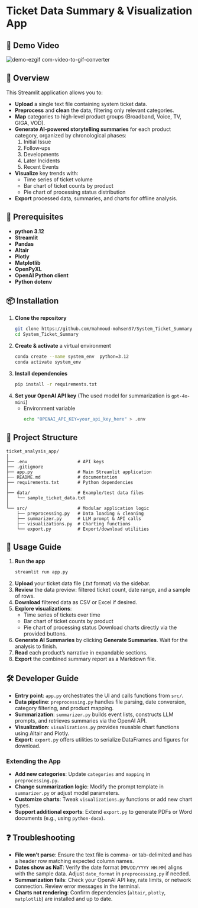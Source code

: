 # Ticket Data Summary & Visualization App


## 🎥 Demo Video

![demo-ezgif com-video-to-gif-converter](https://github.com/user-attachments/assets/b868750a-ec82-4fa2-b126-93aaed45333e)


## 🌟 Overview
This Streamlit application allows you to:

- **Upload** a single text file containing system ticket data.
- **Preprocess** and **clean** the data, filtering only relevant categories.
- **Map** categories to high‑level product groups (Broadband, Voice, TV, GIGA, VOD).
- **Generate AI‑powered storytelling summaries** for each product category, organized by chronological phases:
  1. Initial Issue
  2. Follow‑ups
  3. Developments
  4. Later Incidents
  5. Recent Events
- **Visualize** key trends with:
  - Time series of ticket volume
  - Bar chart of ticket counts by product
  - Pie chart of processing status distribution
- **Export** processed data, summaries, and charts for offline analysis.

## 🚀 Prerequisites
- **python 3.12**
- **Streamlit**
- **Pandas**
- **Altair**
- **Plotly**
- **Matplotlib**
- **OpenPyXL**
- **OpenAI Python client**
- **Python dotenv**

## 📦 Installation
1. **Clone the repository**
   ```bash
   git clone https://github.com/mahmoud-mohsen97/System_Ticket_Summary.git
   cd System_Ticket_Summary
   ```
2. **Create & activate** a virtual environment
   ```bash
   conda create --name system_env  python=3.12 
   conda activate system_env
   ```
3. **Install dependencies**
   ```bash
   pip install -r requirements.txt
   ```
4. **Set your OpenAI API key** (The used model for summarization is `gpt-4o-mini`)
   - Environment variable
     ```bash
     echo "OPENAI_API_KEY=your_api_key_here" > .env
     ```

## 📁 Project Structure
```
ticket_analysis_app/
│
├── .env                   # API keys
├── .gitignore             
├── app.py                 # Main Streamlit application
├── README.md              # documentation
├── requirements.txt       # Python dependencies
│
├── data/                  # Example/test data files
│   └── sample_ticket_data.txt
│
└── src/                   # Modular application logic
    ├── preprocessing.py   # Data loading & cleaning
    ├── summarizer.py      # LLM prompt & API calls
    ├── visualizations.py  # Charting functions
    └── export.py          # Export/download utilities

```

## 🎯 Usage Guide
1. **Run the app**
   ```bash
   streamlit run app.py
   ```
2. **Upload** your ticket data file (*.txt* format) via the sidebar.
3. **Review** the data preview: filtered ticket count, date range, and a sample of rows.
4. **Download** filtered data as CSV or Excel if desired.
5. **Explore visualizations**:
   - Time series of tickets over time
   - Bar chart of ticket counts by product
   - Pie chart of processing status
   Download charts directly via the provided buttons.
6. **Generate AI Summaries** by clicking **Generate Summaries**. Wait for the analysis to finish.
7. **Read** each product’s narrative in expandable sections.
8. **Export** the combined summary report as a Markdown file.

## 🛠 Developer Guide
- **Entry point**: `app.py` orchestrates the UI and calls functions from `src/`.
- **Data pipeline**: `preprocessing.py` handles file parsing, date conversion, category filtering, and product mapping.
- **Summarization**: `summarizer.py` builds event lists, constructs LLM prompts, and retrieves summaries via the OpenAI API.
- **Visualization**: `visualizations.py` provides reusable chart functions using Altair and Plotly.
- **Export**: `export.py` offers utilities to serialize DataFrames and figures for download.

### Extending the App
- **Add new categories**: Update `categories` and `mapping` in `preprocessing.py`.
- **Change summarization logic**: Modify the prompt template in `summarizer.py` or adjust model parameters.
- **Customize charts**: Tweak `visualizations.py` functions or add new chart types.
- **Support additional exports**: Extend `export.py` to generate PDFs or Word documents (e.g., using `python-docx`).

## ❓ Troubleshooting
- **File won’t parse**: Ensure the text file is comma- or tab-delimited and has a header row matching expected column names.
- **Dates show as NaT**: Verify the date format (`MM/DD/YYYY HH:MM`) aligns with the sample data. Adjust `date_format` in `preprocessing.py` if needed.
- **Summarization fails**: Check your OpenAI API key, rate limits, or network connection. Review error messages in the terminal.
- **Charts not rendering**: Confirm dependencies (`altair`, `plotly`, `matplotlib`) are installed and up to date.
